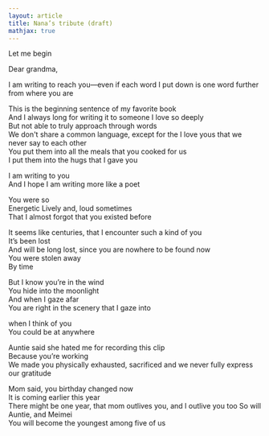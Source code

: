 ```yaml
---
layout: article
title: Nana’s tribute (draft)
mathjax: true
---  
```



Let me begin 

Dear grandma,   

I am writing to reach you—even if each word I put down is one word further from where you are  

This is the beginning sentence of my favorite book  
And I always long for writing it to someone I love so deeply  
But not able to truly approach through words  
We don't share a common language, except for the I love yous that we never say to each other  
You put them into all the meals that you cooked for us  
I put them into the hugs that I gave you  

I am writing to you  
And I hope I am writing more like a poet  

You were so  
Energetic
Lively and, loud sometimes  
That I almost forgot that you existed before   

It seems like centuries, that I encounter such a kind of you  
It’s been lost  
And will be long lost, since you are nowhere to be found now  
You were stolen away  
By time  

But I know you’re in the wind  
You hide into the moonlight  
And when I gaze afar  
You are right in the scenery that I gaze into  

when I think of you  
You could be at anywhere  

Auntie said she hated me for recording this clip  
Because you’re working  
We made you physically exhausted, sacrificed and we never fully express our gratitude  

Mom said, you birthday changed now  
It is coming earlier this year  
There might be one year, that mom outlives you, and I outlive you too
So will Auntie, and Meimei  
You will become the youngest among five of us  

